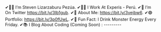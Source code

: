 ✔🙎‍♂️ I’m Steven Lizarzaburu Pezúa.
✔👨‍💻 I Work At Experis - Perú.
✔🦜 I’m On Twitter https://bit.ly/3Ib1gub.
✔👀 About Me: https://bit.ly/3vejbw6.
✔🟣 Portfolio: https://bit.ly/3p0fUwL.
✔🧃 Fun Fact: I Drink Monster Energy Every Friday. 
✔📚 I Blog About Coding (Coming Soon) : ---------
